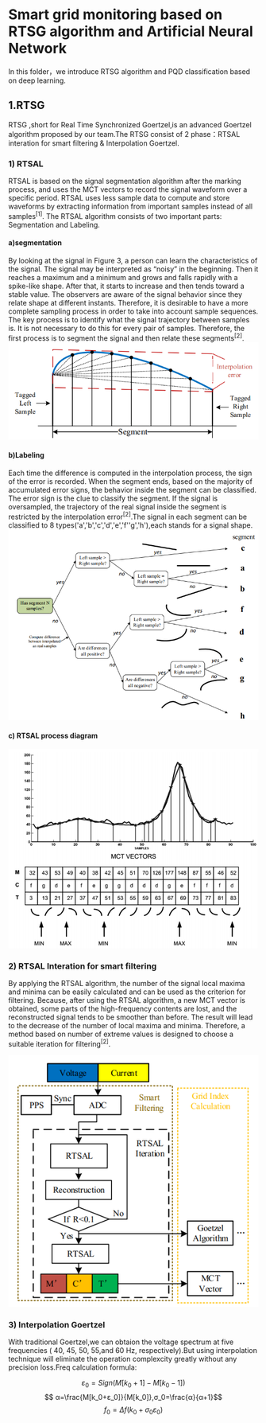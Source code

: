 # Smart grid monitoring based on RTSG algorithm and Artificial Neural Network
 In this folder，we introduce RTSG algorithm and PQD classification based on deep learning.
## 1.RTSG
RTSG ,short for Real Time Synchronized Goertzel,is an advanced Goertzel algorithm proposed by our team.The RTSG consist of 2 phase：RTSAL interation for smart filtering & Interpolation Goertzel.
### 1) RTSAL
RTSAL is based on the signal segmentation algorithm after the marking process, and uses the MCT vectors to record the signal waveform over a specific period. RTSAL uses less sample data to compute and store waveforms by extracting information from important samples instead of all samples<sup>[1]</sup>. The RTSAL algorithm consists of two important parts: Segmentation and Labeling.
#### a)segmentation
By looking at the signal in Figure 3, a person can learn the characteristics of the signal. The signal may be interpreted as “noisy” in the beginning. Then it reaches a maximum and a minimum and grows and falls rapidly with a spike-like shape. After that, it starts to increase and then tends toward a stable value. The observers are aware of the signal behavior since they relate shape at different instants. Therefore, it is desirable to have a more complete sampling process in order to take into account sample sequences. The key process is to identify what the signal trajectory between samples is. It is not necessary to do this for every pair of samples. Therefore, the first process is to segment the signal and then relate these segments<sup>[2]</sup>.  
![Segmentation](https://github.com/Jason-Cooperate/Harmonic-Monitoring-and-Suppression-system-for-Distributed-Smart-Grid-in-Public-Buildings/blob/master/Picture/Seg.png)    
#### b)Labeling
Each time the difference is computed in the interpolation process, the sign of the error is recorded. When the segment ends, based on the majority of accumulated error signs, the behavior inside the segment can be classified. The error sign is the clue to classify the segment. If the signal is oversampled, the trajectory of the real signal inside the segment is restricted by the interpolation error<sup>[2]</sup>.The signal in each segment can be classified to 8 types('a','b','c','d','e','f''g','h'),each stands for a signal shape.
![Label](https://github.com/Jason-Cooperate/Harmonic-Monitoring-and-Suppression-system-for-Distributed-Smart-Grid-in-Public-Buildings/blob/master/Picture/Label.png)
#### c) RTSAL process diagram
![RTSAL](https://github.com/Jason-Cooperate/Harmonic-Monitoring-and-Suppression-system-for-Distributed-Smart-Grid-in-Public-Buildings/blob/master/Picture/RTSAL.png)

### 2) RTSAL Interation for smart filtering
By applying the RTSAL algorithm, the number of the signal local maxima and minima can be easily calculated and can be used as the criterion for filtering. Because, after using the RTSAL algorithm, a new MCT vector is obtained, some parts of the high-frequency contents are lost, and the reconstructed signal tends to be smoother than before. The result will lead to the decrease of the number of local maxima and minima. Therefore, a method based on number of extreme values is designed to choose a suitable iteration for filtering<sup>[2]</sup>.

![SmartFilter](https://github.com/Jason-Cooperate/Harmonic-Monitoring-and-Suppression-system-for-Distributed-Smart-Grid-in-Public-Buildings/blob/master/Picture/SF.png)
### 3) Interpolation Goertzel
 With traditional Goertzel,we can obtaion the voltage spectrum  at five frequencies ( 40, 45, 50, 55,and 60 Hz, respectively).But using interpolation technique will eliminate the operation complexcity greatly without any precision loss.Freq calculation formula:

 $$ε_0=Sign(M[k_0+1]-M[k_0-1])$$
 $$ α=\frac{M[k_0+ε_0]}{M[k_0]},σ_0=\frac{α}{α+1}$$
 $$ f_0= \Delta f (k_0+σ_0ε_0)$$
